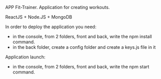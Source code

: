 APP Fit-Trainer.
Application for creating workouts.

ReactJS + Node.JS + MongoDB

In order to deploy the application you need:
- in the console, from 2 folders, front and back, write the npm install command.
- in the back folder, create a config folder and create a keys.js file in it
  
Application launch:
- in the console, from 2 folders, front and back, write the npm start command.
